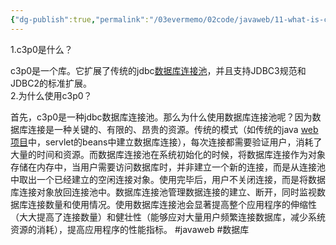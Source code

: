```yaml
---
{"dg-publish":true,"permalink":"/03evermemo/02code/javaweb/11-what-is-c3p0/","dgPassFrontmatter":true}
---
```


1.c3p0是什么？

c3p0是一个库。它扩展了传统的jdbc[数据库连接池](https://so.csdn.net/so/search?q=%E6%95%B0%E6%8D%AE%E5%BA%93%E8%BF%9E%E6%8E%A5%E6%B1%A0&spm=1001.2101.3001.7020)，并且支持JDBC3规范和JDBC2的标准扩展。  
2.为什么使用c3p0？

首先，c3p0是一种jdbc数据库连接池。那么为什么使用数据库连接池呢？因为数据库连接是一种关键的、有限的、昂贵的资源。传统的模式（如传统的java [web项目](https://so.csdn.net/so/search?q=web%E9%A1%B9%E7%9B%AE&spm=1001.2101.3001.7020)中，servlet的beans中建立数据库连接），每次连接都需要验证用户，消耗了大量的时间和资源。而数据库连接池在系统初始化的时候，将数据库连接作为对象存储在内存中，当用户需要访问数据库时，并非建立一个新的连接，而是从连接池中取出一个已经建立的空闲连接对象。使用完毕后，用户不关闭连接，而是将数据库连接对象放回连接池中。数据库连接池管理数据连接的建立、断开，同时监视数据库连接数量和使用情况。使用数据库连接池会显著提高整个应用程序的伸缩性（大大提高了连接数量）和健壮性（能够应对大量用户频繁连接数据库，减少系统资源的消耗），提高应用程序的性能指标。
#javaweb 
#数据库
